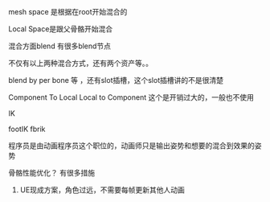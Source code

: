 mesh space 是根据在root开始混合的

Local  Space是跟父骨骼开始混合



混合方面blend 有很多blend节点

不仅有以上两种混合方式，还有两个资产等。。

blend by per bone  等 ，还有slot插槽，这个slot插槽讲的不是很清楚

Component To Local  Local to Component 这个是开销过大的，一般也不使用  

IK 

footIK fbrik



程序员是由动画程序员这个职位的，动画师只是输出姿势和想要的混合到效果的姿势



骨骼性能优化？ 有很多措施

1. UE现成方案，角色过远，不需要每帧更新其他人动画



